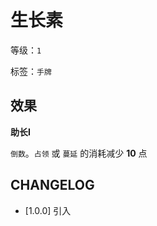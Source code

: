 # 生长素

等级：`1`

标签：`手牌`

## 效果

**助长I**

`倒数`。`占领` 或 `蔓延` 的消耗减少 **10** 点

## CHANGELOG

- [1.0.0] 引入
